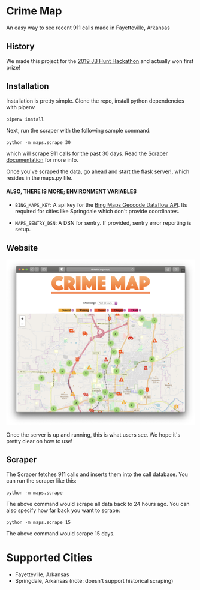# Crime Map
An easy way to see recent 911 calls made in Fayetteville, Arkansas

## History
We made this project for the [2019 JB Hunt Hackathon](https://hackathon.jbhunt.com/home) and actually won first prize!

## Installation
Installation is pretty simple. Clone the repo, install python dependencies with pipenv

`pipenv install`

Next, run the scraper with the following sample command:

`python -m maps.scrape 30`

which will scrape 911 calls for the past 30 days. Read the [Scraper documentation](#scraper) for more info.

Once you've scraped the data, go ahead and start the flask server!, which resides in the maps.py file.

#### ALSO, THERE IS MORE; ENVIRONMENT VARIABLES
- `BING_MAPS_KEY`: A api key for the [Bing Maps Geocode Dataflow API](https://docs.microsoft.com/en-us/bingmaps/spatial-data-services/geocode-dataflow-api/). Its required for cities like Springdale which don't provide coordinates.

- `MAPS_SENTRY_DSN`: A DSN for sentry. If provided, sentry error reporting is setup.


## Website
![A view of the main map view](screenshots/main.png)

Once the server is up and running, this is what users see. We hope it's pretty clear on how to use!

## Scraper

The Scraper fetches 911 calls and inserts them into the call database. You can run the scraper like this:

`python -m maps.scrape`

The above command would scrape all data back to 24 hours ago. You can also specify how far back you want to scrape:

`python -m maps.scrape 15`

The above command would scrape 15 days.

# Supported Cities
- Fayetteville, Arkansas
- Springdale, Arkansas (note: doesn't support historical scraping)
